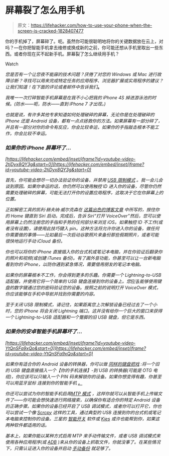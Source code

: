 # 屏幕裂了怎么用手机

> 原文：<https://lifehacker.com/how-to-use-your-phone-when-the-screen-is-cracked-1828407477>

你的手机掉了，屏幕碎了。呃。虽然你可能很聪明地将你的关键数据放在云上，对吗？—在你把智能手机拿去维修或换成新的之前，你可能还想从手机里取出一些东西。或者你现在买不起新手机。屏幕裂了怎么继续用手机？

Watch

*您是否有一个让您夜不能寐的技术问题？厌倦了对您的 Windows 或 Mac 进行故障诊断？寻找可以用来完成特定任务的应用程序、浏览器扩展或实用程序的建议？让我们知道！在下面的评论或者邮件中告诉我们*[](mailto:david.murphy@lifehacker.com?subject=Tech%20911)**。** 

*我唯一一次打碎智能手机屏幕是在我不小心把我的 iPhone 4S 掉进游泳池的时候。(防水——呃，*防水*——直到 iPhone 7 才出现。)*

*也就是说，有许多其他专家知道如何处理破碎的屏幕，无论你是在处理破碎的 iPhone 还是 Android 设备，都有一点点拯救你的方法。如果屏幕有一部分碎了，并且有一部分对你的命令有反应，你会比较幸运，如果你的手指敲击根本不能工作，你会比较不幸运。*

### *如果你的 iPhone 屏幕坏了...*

 *[https://lifehacker.com/embed/inset/iframe?id=youtube-video-2tjDyx8QY3g&start=0](https://lifehacker.com/embed/inset/iframe?id=youtube-video-2tjDyx8QY3g&start=0)* 

*首先，你可能会想尽一切办法验证你的设备，并禁用 [USB 限制模式](https://lifehacker.com/usb-restricted-mode-in-ios-11-4-1-isnt-as-secure-as-it-1827483260) 。我一会儿会谈到原因。如果你幸运的话，你仍然可以使用触控 ID 进入你的设备，尽管你仍然需要处理破碎的屏幕，可能无法打开你的设置应用程序，这取决于它在你屏幕上的位置。*

*正如解密工具的凯利·赫夫纳·威尔克森在 [这篇出色的博客文章](https://deciphertools.com/blog/iphone-passcode-broken-screen/) 中所写的，按住你的 Home 键直到 Siri 启动。完成后，告诉 Siri“打开 VoiceOver”然后，您可以使用屏幕上仍然注册您的手指和手势的任何部分来浏览 iOS。如果触控 ID 不工作(或者没有设置)，请使用此技巧键入 pin。这种方法将允许你进入你的设备，做任何你需要做的事情——比如最后一次启动谷歌照片来备份那些假期照片，或者可能很快地运行手动 iCloud 备份。*

*你也可以将你的 iPhone 直接插入你的台式机或笔记本电脑，并在你验证后翻录你的照片和视频(或创建 iTunes 备份)。有了画外音功能，你甚至可以让一台新电脑看到你的 iPhone，以防你遇到紧急情况，需要借用朋友的笔记本电脑。*

*如果你的屏幕根本不工作，你会得到更多的乐趣。你需要一个 Lightning-to-USB 适配器，并使用它将一个简单的 USB 键盘连接到你的设备上。您*应该*能够使用键盘的数字键通过您的密码验证您的设备。按照之前的说明打开 VoiceOver 模式，你应该能够在手机中导航并找到你需要的内容。*

*至于关闭 USB 限制模式，请记住，如果距离您上次解锁设备已经过去了一个小时，您的 iPhone 将会关闭 Lightning 端口。这并没有给你一个巨大的窗口来获得一个 Lightning-to-USB 适配器和一个蹩脚的旧 USB 键盘，但它是东西。*

### *如果你的安卓智能手机屏幕坏了...*

 *[https://lifehacker.com/embed/inset/iframe?id=youtube-video-YtQnSFa9xQo&start=0](https://lifehacker.com/embed/inset/iframe?id=youtube-video-YtQnSFa9xQo&start=0)* 

*如果你有适合你的 Android 设备的转换器，你可以做 [同样的键盘把戏](https://forums.androidcentral.com/general-help-how/376515-quick-guide-accessing-locked-phone-cracked-screen.html) :将一个旧的 USB 键盘直接插入一个【你的手机连接】-到 USB 的转换器(可能是 OTG 电缆)，你应该可以只输入一个 PIN 码来解锁你的设备。如果你想变得有趣，你甚至可以用蓝牙鼠标 连接到你的智能手机 [。](https://www.reddit.com/r/techsupportmacgyver/comments/694rkq/touch_screen_broken_no_problem/)*

*你还可以尝试为你的智能手机启用[MTP 模式](https://talk.sonymobile.com/t5/FAQ/How-to-perform-a-backup-transfer-data-when-the-touch-screen-isn/m-p/1212631) ，这样你就可以从智能手机上传输文件了——你可能会想快速进行网络搜索，以确保你有适合你的特定 Android 设备的正确步骤。如果你的设备已经开启了 USB 调试模式，或者你可以打开它，你也可以尝试一个像 [Scrcpy](https://github.com/Genymobile/scrcpy) 这样的工具，通过典型的 USB 连接到你的台式机或笔记本电脑来控制你的设备。三星的 [智能开关](https://www.samsung.com/us/smart-switch/) 软件或 [Kies](https://www.samsung.com/africa_en/support/kies/) 或许也能帮到你，如果这两种软件都适用的话。*

*基本上，如果你能以某种方式启用 MTP 来手动传输文件，或者 USB 调试模式来使用各种应用程序(或 [ADB](https://medium.com/@antonioregadas/broken-screen-how-to-backup-your-data-from-a-broken-android-device-5ef7f3bede5f) )来从你的设备上抓取文件，你就没事了。在某些情况下，只需认证进入你的设备并启动 [手动备份](https://support.google.com/pixelphone/answer/7179901?hl=en) 就足够了。*